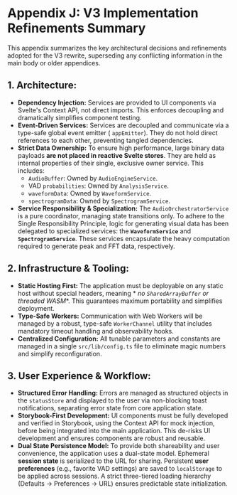 # Appendix J: V3 Implementation Refinements Summary

This appendix summarizes the key architectural decisions and refinements adopted for the V3 rewrite, superseding any
conflicting information in the main body or older appendices.

## 1. Architecture:
* **Dependency Injection:** Services are provided to UI components via Svelte's Context API, not direct imports.
  This enforces decoupling and dramatically simplifies component testing.
* **Event-Driven Services:** Services are decoupled and communicate via a type-safe global event emitter (
  `appEmitter`). They do not hold direct references to each other, preventing tangled dependencies.
* **Strict Data Ownership:** To ensure high performance, large binary data payloads **are not placed in reactive
  Svelte stores**. They are held as internal properties of their single, exclusive owner service. This includes:
    * `AudioBuffer`: Owned by `AudioEngineService`.
    * VAD `probabilities`: Owned by `AnalysisService`.
    * `waveformData`: Owned by `WaveformService`.
    * `spectrogramData`: Owned by `SpectrogramService`.
* **Service Responsibility & Specialization:** The `AudioOrchestratorService` is a pure coordinator, managing state
  transitions only. To adhere to the Single Responsibility Principle, logic for generating visual data has been
  delegated to specialized services: the **`WaveformService`** and **`SpectrogramService`**. These services
  encapsulate the heavy computation required to generate peak and FFT data, respectively.

## 2. Infrastructure & Tooling:
* **Static Hosting First:** The application must be deployable on any static host without special headers, meaning *
  *no `SharedArrayBuffer` or threaded WASM**. This guarantees maximum portability and simplifies deployment.
* **Type-Safe Workers:** Communication with Web Workers will be managed by a robust, type-safe `WorkerChannel`
  utility that includes mandatory timeout handling and observability hooks.
* **Centralized Configuration:** All tunable parameters and constants are managed in a single `src/lib/config.ts`
  file to eliminate magic numbers and simplify reconfiguration.

## 3. User Experience & Workflow:
* **Structured Error Handling:** Errors are managed as structured objects in the `statusStore` and displayed to the
  user via non-blocking toast notifications, separating error state from core application state.
* **Storybook-First Development:** UI components must be fully developed and verified in Storybook, using the
  Context API for mock injection, before being integrated into the main application. This de-risks UI development
  and ensures components are robust and reusable.
* **Dual State Persistence Model:** To provide both shareability and user convenience, the application uses a dual-state model. Ephemeral **session state** is serialized to the URL for sharing. Persistent **user preferences** (e.g., favorite VAD settings) are saved to `localStorage` to be applied across sessions. A strict three-tiered loading hierarchy (Defaults -> Preferences -> URL) ensures predictable state initialization.
